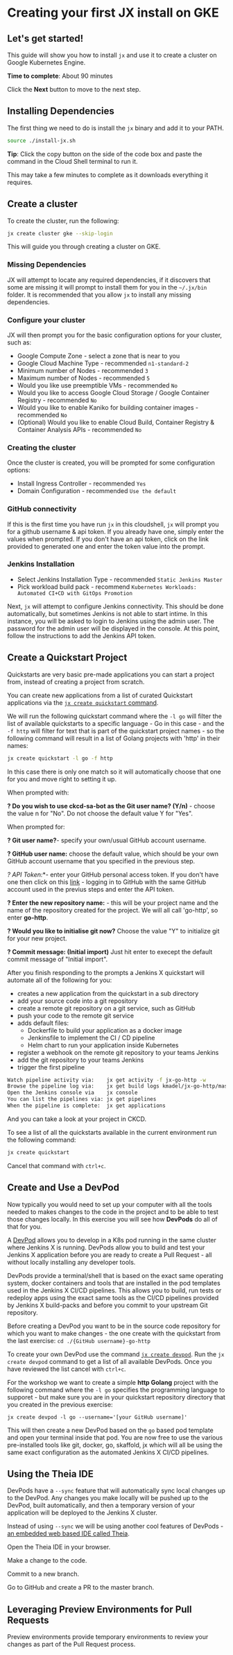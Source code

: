 # Creating your first JX install on GKE

## Let's get started!

This guide will show you how to install `jx` and use it to create a cluster on Google Kubernetes Engine.

**Time to complete**: About 90 minutes

Click the **Next** button to move to the next step.

## Installing Dependencies

The first thing we need to do is install the `jx` binary and add it to your PATH.

```bash
source ./install-jx.sh
```

**Tip**: Click the copy button on the side of the code box and paste the command in the Cloud Shell terminal to run it.

This may take a few minutes to complete as it downloads everything it requires.

## Create a cluster

To create the cluster, run the following:

```bash
jx create cluster gke --skip-login
```

This will guide you through creating a cluster on GKE.

### Missing Dependencies

JX will attempt to locate any required dependencies, if it discovers that some are missing
it will prompt to install them for you in the `~/.jx/bin` folder.  It is recommended that
you allow `jx` to install any missing dependencies.

### Configure your cluster

JX will then prompt you for the basic configuration options for your cluster, such as:

* Google Compute Zone - select a zone that is near to you
* Google Cloud Machine Type - recommended `n1-standard-2`
* Minimum number of Nodes - recommended `3`
* Maximum number of Nodes - recommended `5`
* Would you like use preemptible VMs - recommended `No`
* Would you like to access Google Cloud Storage / Google Container Registry - recommended `No`
* Would you like to enable Kaniko for building container images - recommended `No`
* (Optional) Would you like to enable Cloud Build, Container Registry & Container Analysis APIs - recommended `No`

### Creating the cluster

Once the cluster is created, you will be prompted for some configuration options:

* Install Ingress Controller - recommended `Yes`
* Domain Configuration - recommended `Use the default`

### GitHub connectivity

If this is the first time you have run `jx` in this cloudshell, `jx` will prompt you for a 
github username & api token.  If you already have one, simply enter the values when prompted. 
If you don't have an api token, click on the link provided to generated one and enter the 
token value into the prompt.

### Jenkins Installation

* Select Jenkins Installation Type - recommended `Static Jenkins Master`
* Pick workload build pack - recommend `Kubernetes Workloads: Automated CI+CD with GitOps Promotion`

Next, `jx` will attempt to configure Jenkins connectivity.  This should be done automatically, 
but sometimes Jenkins is not able to start intime.  In this instance, you will be asked to 
login to Jenkins using the admin user.  The password for the admin user will be displayed in the 
console.  At this point, follow the instructions to add the Jenkins API token.

## Create a Quickstart Project

Quickstarts are very basic pre-made applications you can start a project from, instead of creating a project from scratch.

You can create new applications from a list of curated Quickstart applications via the [`jx create quickstart` command](https://jenkins-x.io/commands/jx_create_quickstart/).

 We will run the following quickstart command where the `-l go` will filter the list of available quickstarts to a specific language - Go in this case - and the `-f http` will filter for text that is part of the quickstart project names - so the following command will result in a list of Golang projects with 'http' in their names:
```bash
jx create quickstart -l go -f http
```

In this case there is only one match so it will automatically choose that one for you and move right to setting it up.

When prompted with:

**? Do you wish to use ckcd-sa-bot as the Git user name? (Y/n)** -  choose the value n for "No". Do not choose the default value Y for "Yes".
‍

When prompted for:

**? Git user name?**- specify your own/usual GitHub account username.

**? GitHub user name:** choose the default value, which should be your own GitHub account username that you specified in the previous step.

**?* API Token:**- enter your GitHub personal access token. If you don't have one then click on this [link](https://github.com/settings/tokens/new?scopes=repo,read:user,read:org,user:email,write:repo_hook,delete_repo) - logging in to GitHub with the same GitHub account used in the previus steps and enter the API token.

**? Enter the new repository name:** - this will be your project name and the name of the repository created for the project. We will all call 'go-http', so  enter **go-http**. 

**? Would you like to initialise git now?** Choose the value "Y" to initialize git for your new project.

**? Commit message:  (Initial import)** Just hit enter to execept the default commit message of "Initial import".

After you finish responding to the prompts a Jenkins X quickstart will automate all of the following for you:

 * creates a new application from the quickstart in a sub directory
 * add your source code into a git repository
 * create a remote git repository on a git service, such as GitHub
 * push your code to the remote git service
 * adds default files:
   * Dockerfile to build your application as a docker image
   * Jenkinsfile to implement the CI / CD pipeline
   * Helm chart to run your application inside Kubernetes
 * register a webhook on the remote git repository to your teams Jenkins
 * add the git repository to your teams Jenkins
 * trigger the first pipeline

```bash
Watch pipeline activity via:    jx get activity -f jx-go-http -w
Browse the pipeline log via:    jx get build logs kmadel/jx-go-http/master
Open the Jenkins console via    jx console
You can list the pipelines via: jx get pipelines
When the pipeline is complete:  jx get applications
```

And you can take a look at your project in CKCD.

To see a list of all the quickstarts available in the current environment run the following command:
```bash
jx create quickstart
```

Cancel that command with `ctrl+c`.

## Create and Use a DevPod

Now typically you would need to set up your computer with all the tools needed to makes changes to the code in the project and to be able to test those changes locally. In this exercise you will see how **DevPods** do all of that for you.

A [DevPod](https://jenkins-x.io/developing/devpods/) allows you to develop in a K8s pod running in the same cluster where Jenkins X is running. DevPods allow you to build and test your Jenkins X application before you are ready to create a Pull Request - all without locally installing any developer tools. 

DevPods provide a terminal/shell that is based on the exact same operating system, docker containers and tools that are installed in the pod templates used in the Jenkins X CI/CD pipelines. This allows you to build, run tests or redeploy apps using the exact same tools as the CI/CD pipelines provided by Jenkins X build-packs and before you commit to your upstream Git repository.

Before creating a DevPod you want to be in the source code repository for which you want to make changes - the one create with the quickstart from the last exercise: `cd ./{GitHub username}-go-http` 

To create your own DevPod use the command [`jx create devpod`](https://jenkins-x.io/commands/jx_create_devpod/). Run the `jx create devpod` command to get a list of all available DevPods. Once you have reviewed the list cancel with `ctrl+c`.

For the workshop we want to create a simple **http Golang** project with the following command where the `-l go` specifies the programming language to supporet - but make sure you are in your quickstart repository directory that you created in the previous exercise:
```
jx create devpod -l go --username='[your GitHub username]'
```

This will then create a new DevPod based on the `go` based pod template and open your terminal inside that pod. You are now free to use the various pre-installed tools like git, docker, go, skaffold, jx which will all be using the same exact configuration as the automated Jenkins X CI/CD pipelines.

## Using the Theia IDE
DevPods have a `--sync` feature that will automatically sync local changes up to the DevPod. Any changes you make locally will be pushed up to the DevPod, built automatically, and then a temporary version of your application will be deployed to the Jenkins X cluster.

Instead of using `--sync` we will be using another cool features of DevPods - [an embedded web based IDE called Theia](https://www.theia-ide.org/).

Open the Theia IDE in your browser.

Make a change to the code.

Commit to a new branch.

Go to GitHub and create a PR to the master branch.

## Leveraging Preview Environments for Pull Requests

Preview environments provide temporary environments to review your changes as part of the Pull Request process.

